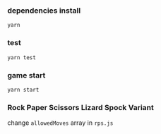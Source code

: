 ### dependencies install

`yarn`

### test

`yarn test`

### game start

`yarn start`

### Rock Paper Scissors Lizard Spock Variant

change `allowedMoves` array in `rps.js`
